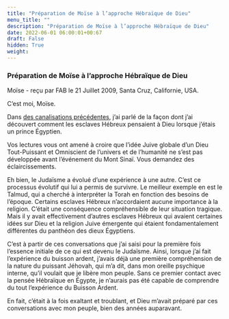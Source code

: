 ```yaml
---
title: "Préparation de Moïse à l’approche Hébraïque de Dieu"
menu_title: ""
description: "Préparation de Moïse à l’approche Hébraïque de Dieu"
date: 2022-06-01 06:00:01+00:67
draft: False
hidden: True
weight:
---
```

### Préparation de Moïse à l’approche Hébraïque de Dieu

Moïse - reçu par FAB le 21 Juillet 2009, Santa Cruz, Californie, USA.

C’est moi, Moïse.

Dans [des canalisations précédentes](/fr-contemporary-messages/fr-contemporary-messages-by-date-order/fr-contemporary-messages-2003/fr-2003-1-8-1-fab-moses/), j’ai parlé de la façon dont j’ai découvert comment les esclaves Hébreux pensaient à Dieu lorsque j’étais un prince Égyptien.

Vos lectures vous ont amené à croire que l’idée Juive globale d’un Dieu Tout-Puissant et Omniscient de l’univers et de l’humanité ne s’est pas développée avant l’événement du Mont Sinaï. Vous demandez des éclaircissements.

Eh bien, le Judaïsme a évolué d’une expérience à une autre. C’est ce processus évolutif qui lui a permis de survivre. Le meilleur exemple en est le Talmud, qui a cherché à interpréter la Torah en fonction des besoins de l’époque. Certains esclaves Hébreux n’accordaient aucune importance à la religion. C’était une conséquence compréhensible de leur situation tragique. Mais il y avait effectivement d’autres esclaves Hébreux qui avaient certaines idées sur Dieu et la religion Juive émergente qui étaient fondamentalement différentes du panthéon des dieux Égyptiens.

C’est à partir de ces conversations que j’ai saisi pour la première fois l’essence initiale de ce qui est devenu le Judaïsme. Ainsi, lorsque j’ai fait l’expérience du buisson ardent, j’avais déjà une première compréhension de la nature du puissant Jéhovah, qui m’a dit, dans mon oreille psychique interne, qu’il voulait que je libère mon peuple. Sans ce premier contact avec la pensée Hébraïque en Égypte, je n’aurais pas été capable de comprendre du tout l’expérience du Buisson Ardent.

En fait, c’était à la fois exaltant et troublant, et Dieu m’avait préparé par ces conversations avec mon peuple, bien des années auparavant.
